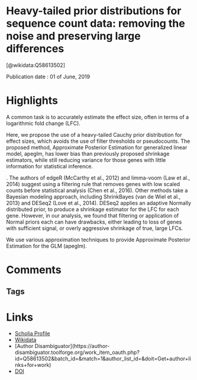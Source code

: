 
Heavy-tailed prior distributions for sequence count data: removing the noise and preserving large differences
=============================================================================================================
  
  [@wikidata:Q58613502]  
  
Publication date : 01 of June, 2019  

# Highlights
A common task is to accurately estimate the effect size, often in terms of a logarithmic fold change (LFC).

Here, we propose the use of a heavy-tailed Cauchy prior distribution for effect sizes, which avoids the use of filter thresholds or pseudocounts. The proposed method, Approximate Posterior Estimation for generalized linear model, apeglm, has lower bias than previously proposed shrinkage estimators, while still reducing variance for those genes with little information for statistical inference.

. The authors of edgeR (McCarthy et al., 2012) and limma-voom (Law et al., 2014) suggest using a filtering rule that removes genes with low scaled counts before statistical analysis (Chen et al., 2016). Other methods take a Bayesian modeling approach, including ShrinkBayes (van de Wiel et al., 2013) and DESeq2 (Love et al., 2014). DESeq2 applies an adaptive Normally distributed prior, to produce a shrinkage estimator for the LFC for each gene. However, in our analysis, we found that filtering or application of Normal priors each can have drawbacks, either leading to loss of genes with sufficient signal, or overly aggressive shrinkage of true, large LFCs.

We use various approximation techniques to provide Approximate Posterior Estimation for the GLM (apeglm).
# Comments

## Tags

# Links
  
 * [Scholia Profile](https://scholia.toolforge.org/work/Q58613502)  
 * [Wikidata](https://www.wikidata.org/wiki/Q58613502)  
 * [Author Disambiguator](https://author-
disambiguator.toolforge.org/work_item_oauth.php?id=Q58613502&batch_id=&match=1&author_list_id=&doit=Get+author+links+for+work)  
 * [DOI](https://doi.org/10.1093/BIOINFORMATICS/BTY895)  
